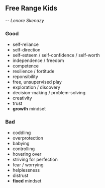 ## Free Range Kids
-- *Lenore Skenazy*


### Good
- self-reliance
- self-direction
- self-esteem / self-confidence / self-worth
- independence / freedom
- competence
- resilience / fortitude
- reponsibility
- free, unsupervised play
- exploration / discovery
- decision-making / problem-solving
- creativity
- trust
- **growth** mindset


### Bad
- coddling
- overprotection
- babying
- controlling
- hovering over
- striving for perfection
- fear / worrying
- helplessness
- distrust
- **fixed** mindset